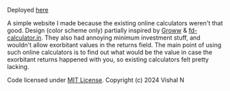 Deployed [here](https://vishalnandagopal.com/roi-calculator)

A simple website I made because the existing online calculators weren't that good. Design (color scheme only) partially inspired by [Groww](https://groww.in/calculators/fd-calculator) & [fd-calculator.in](https://fd-calculator.in/). They also had annoying minimum investment stuff, and wouldn't allow exorbitant values in the returns field. The main point of using such online calculators is to find out what would be the value in case the exorbitant returns happened with you, so existing calculators felt pretty lacking.

Code licensed under [MIT License](./LICENSE). Copyright (c) 2024 Vishal N
